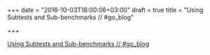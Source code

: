+++
date = "2016-10-03T18:00:06+03:00"
draft = true
title = "Using Subtests and Sub-benchmarks // #go_blog"

+++

<p><a href="blog.golang.org/subtests">Using Subtests and Sub-benchmarks // #go_blog</a></p>
